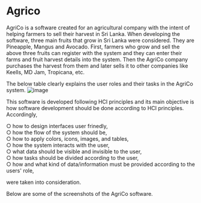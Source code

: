 # Agrico
AgriCo is a software created for an agricultural company with the intent of helping farmers to sell their harvest in Sri Lanka. When developing the software, three main fruits that grow in Sri Lanka were considered. They are Pineapple, Mangus and Avocado. First, farmers who grow and sell the above three fruits can register with the system and they can enter their farms and fruit harvest details into the system. Then the AgriCo company purchases the harvest from them and later sells it to other companies like Keells, MD Jam, Tropicana, etc. 

The below table clearly explains the user roles and their tasks in the AgriCo system.
![image](https://user-images.githubusercontent.com/68071470/204148801-29675394-5791-433b-b1d2-914377489c12.png)


This software is developed following HCI principles and its main objective is how software development should be done according to HCI principles. Accordingly,

  ○ how to design interfaces user frinedly,  
  ○ how the flow of the system should be,  
  ○ how to apply colors, icons, images, and tables,  
  ○ how the system interacts with the user,  
  ○ what data should be visible and invisible to the user,  
  ○ how tasks should be divided according to the user,  
  ○ how and what kind of data/information must be provided according to the users' role,  
  
were taken into consideration.


Below are some of the screenshots of the AgriCo software.
